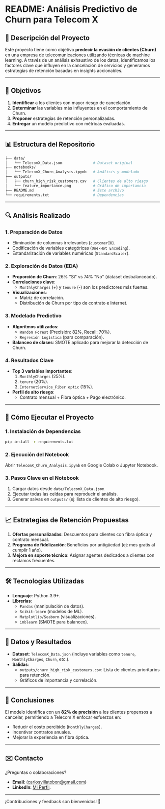 # **README: Análisis Predictivo de Churn para Telecom X**  

## **📌 Descripción del Proyecto**  
Este proyecto tiene como objetivo **predecir la evasión de clientes (Churn)** en una empresa de telecomunicaciones utilizando técnicas de machine learning. A través de un análisis exhaustivo de los datos, identificamos los factores clave que influyen en la cancelación de servicios y generamos estrategias de retención basadas en insights accionables.  

---

## **🎯 Objetivos**  
1. **Identificar** a los clientes con mayor riesgo de cancelación.  
2. **Determinar** las variables más influyentes en el comportamiento de Churn.  
3. **Proponer** estrategias de retención personalizadas.  
4. **Entregar** un modelo predictivo con métricas evaluadas.  

---

## **📊 Estructura del Repositorio**  
```bash
├── data/  
│   └── TelecomX_Data.json              # Dataset original  
├── notebooks/  
│   └── TelecomX_Churn_Analysis.ipynb   # Análisis y modelado  
├── outputs/  
│   ├── churn_high_risk_customers.csv   # Clientes de alto riesgo  
│   └── feature_importance.png          # Gráfico de importancia  
├── README.md                           # Este archivo  
└── requirements.txt                    # Dependencias  
```

---

## **🔍 Análisis Realizado**  

### **1. Preparación de Datos**  
- Eliminación de columnas irrelevantes (`customerID`).  
- Codificación de variables categóricas (`One-Hot Encoding`).  
- Estandarización de variables numéricas (`StandardScaler`).  

### **2. Exploración de Datos (EDA)**  
- **Proporción de Churn**: 26% "Sí" vs 74% "No" (dataset desbalanceado).  
- **Correlaciones clave**:  
  - `MonthlyCharges` (+) y `tenure` (-) son los predictores más fuertes.  
- **Visualizaciones**:  
  - Matriz de correlación.  
  - Distribución de Churn por tipo de contrato e Internet.  

### **3. Modelado Predictivo**  
- **Algoritmos utilizados**:  
  - `Random Forest` (Precisión: 82%, Recall: 70%).  
  - `Regresión Logística` (para comparación).  
- **Balanceo de clases**: SMOTE aplicado para mejorar la detección de Churn.  

### **4. Resultados Clave**  
- **Top 3 variables importantes**:  
  1. `MonthlyCharges` (25%).  
  2. `tenure` (20%).  
  3. `InternetService_Fiber optic` (15%).  
- **Perfil de alto riesgo**:  
  - Contrato mensual + Fibra óptica + Pago electrónico.  

---

## **🚀 Cómo Ejecutar el Proyecto**  

### **1. Instalación de Dependencias**  
```bash
pip install -r requirements.txt
```

### **2. Ejecución del Notebook**  
Abrir `TelecomX_Churn_Analysis.ipynb` en Google Colab o Jupyter Notebook.  

### **3. Pasos Clave en el Notebook**  
1. Cargar datos desde `data/TelecomX_Data.json`.  
2. Ejecutar todas las celdas para reproducir el análisis.  
3. Generar salvas en `outputs/` (ej: lista de clientes de alto riesgo).  

---

## **📈 Estrategias de Retención Propuestas**  
1. **Ofertas personalizadas**: Descuentos para clientes con fibra óptica y contrato mensual.  
2. **Programa de fidelización**: Beneficios por antigüedad (ej: mes gratis al cumplir 1 año).  
3. **Mejora en soporte técnico**: Asignar agentes dedicados a clientes con reclamos frecuentes.  

---

## **🛠️ Tecnologías Utilizadas**  
- **Lenguaje**: Python 3.9+.  
- **Librerías**:  
  - `Pandas` (manipulación de datos).  
  - `Scikit-learn` (modelos de ML).  
  - `Matplotlib/Seaborn` (visualizaciones).  
  - `imblearn` (SMOTE para balanceo).  

---

## **📂 Datos y Resultados**  
- **Dataset**: `TelecomX_Data.json` (incluye variables como `tenure`, `MonthlyCharges`, `Churn`, etc.).  
- **Salidas**:  
  - `outputs/churn_high_risk_customers.csv`: Lista de clientes prioritarios para retención.  
  - Gráficos de importancia y correlación.  

---

## **📝 Conclusiones**  
El modelo identifica con un **82% de precisión** a los clientes propensos a cancelar, permitiendo a Telecom X enfocar esfuerzos en:  
- Reducir el costo percibido (`MonthlyCharges`).  
- Incentivar contratos anuales.  
- Mejorar la experiencia en fibra óptica.  

---

## **✉️ Contacto**  
¿Preguntas o colaboraciones?  
- **Email**:  (carlosvillatobon@gmail.com)  
- **LinkedIn**: [Mi Perfil](www.linkedin.com/in/carlos-alberto-villa-tobon-4a336366).  

--- 

¡Contribuciones y feedback son bienvenidos! 🌟
